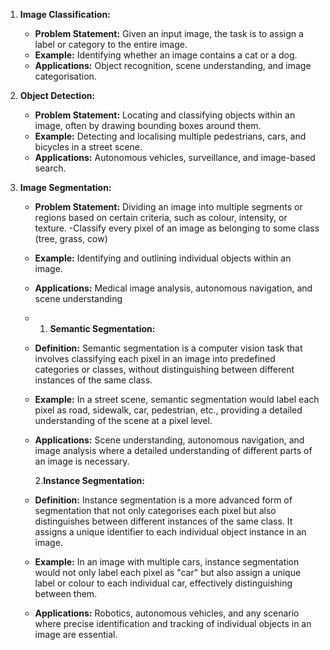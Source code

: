 1. **Image Classification:**
    
    - **Problem Statement:** Given an input image, the task is to assign a label or category to the entire image.
    - **Example:** Identifying whether an image contains a cat or a dog.
    - **Applications:** Object recognition, scene understanding, and image categorisation.
2. **Object Detection:**
    
    - **Problem Statement:** Locating and classifying objects within an image, often by drawing bounding boxes around them.
    - **Example:** Detecting and localising multiple pedestrians, cars, and bicycles in a street scene.
    - **Applications:** Autonomous vehicles, surveillance, and image-based search.
3. **Image Segmentation:**
    
    - **Problem Statement:** Dividing an image into multiple segments or regions based on certain criteria, such as colour, intensity, or texture.
	    -Classify every pixel of an image as belonging to some class (tree, grass, cow)
    - **Example:** Identifying and outlining individual objects within an image.
    - **Applications:** Medical image analysis, autonomous navigation, and scene understanding
    
    - 1. **Semantic Segmentation:**
    
    - **Definition:** Semantic segmentation is a computer vision task that involves classifying each pixel in an image into predefined categories or classes, without distinguishing between different instances of the same class.
    - **Example:** In a street scene, semantic segmentation would label each pixel as road, sidewalk, car, pedestrian, etc., providing a detailed understanding of the scene at a pixel level.
    - **Applications:** Scene understanding, autonomous navigation, and image analysis where a detailed understanding of different parts of an image is necessary.
    
		2.**Instance Segmentation:**
    
    - **Definition:** Instance segmentation is a more advanced form of segmentation that not only categorises each pixel but also distinguishes between different instances of the same class. It assigns a unique identifier to each individual object instance in an image.
    - **Example:** In an image with multiple cars, instance segmentation would not only label each pixel as "car" but also assign a unique label or colour to each individual car, effectively distinguishing between them.
    - **Applications:** Robotics, autonomous vehicles, and any scenario where precise identification and tracking of individual objects in an image are essential.